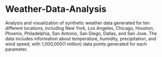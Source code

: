 # Weather-Data-Analysis
Analysis and visualization of synthetic weather data generated for ten different locations, including New York, Los Angeles, Chicago, Houston, Phoenix, Philadelphia, San Antonio, San Diego, Dallas, and San Jose. The data includes information about temperature, humidity, precipitation, and wind speed, with 1,000,000(1 million) data points generated for each parameter.
